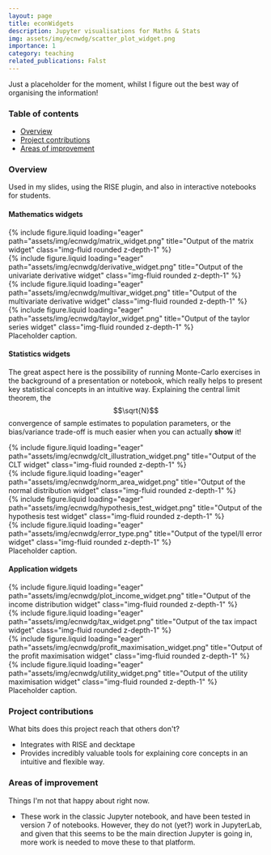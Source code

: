 ```yaml
---
layout: page
title: econWidgets
description: Jupyter visualisations for Maths & Stats
img: assets/img/ecnwdg/scatter_plot_widget.png
importance: 1
category: teaching
related_publications: Falst
---
```



Just a placeholder for the moment, whilst I figure out the best way of organising the information!

### Table of contents
- [Overview](#overview)
- [Project contributions](#project-contributions)
- [Areas of improvement](#areas-of-improvement)

### Overview

Used in my slides, using the RISE plugin, and also in interactive notebooks for students.

#### Mathematics widgets

<div class="row">
    <div class="col-sm mt-3 mt-md-0">
        {% include figure.liquid loading="eager" path="assets/img/ecnwdg/matrix_widget.png" title="Output of the matrix widget" class="img-fluid rounded z-depth-1" %}
    </div>
    <div class="col-sm mt-3 mt-md-0">
        {% include figure.liquid loading="eager" path="assets/img/ecnwdg/derivative_widget.png" title="Output of the univariate derivative widget" class="img-fluid rounded z-depth-1" %}
    </div>
</div>
<div class="row">
    <div class="col-sm mt-3 mt-md-0">
        {% include figure.liquid loading="eager" path="assets/img/ecnwdg/multivar_widget.png" title="Output of the multivariate derivative widget" class="img-fluid rounded z-depth-1" %}
    </div>
    <div class="col-sm mt-3 mt-md-0">
        {% include figure.liquid loading="eager" path="assets/img/ecnwdg/taylor_widget.png" title="Output of the taylor series widget" class="img-fluid rounded z-depth-1" %}
    </div>
</div>
<div class="caption">
    Placeholder caption.
</div>

#### Statistics widgets

The great aspect here is the possibility of running Monte-Carlo exercises in the background of a presentation or notebook, which really helps to present key statistical concepts in an intuitive way. Explaining the central limit theorem, the $$\sqrt{N}$$ convergence of sample estimates to population parameters, or the bias/variance trade-off is much easier when you can actually **show** it!

<div class="row">
    <div class="col-sm mt-3 mt-md-0">
        {% include figure.liquid loading="eager" path="assets/img/ecnwdg/clt_illustration_widget.png" title="Output of the CLT widget" class="img-fluid rounded z-depth-1" %}
    </div>
    <div class="col-sm mt-3 mt-md-0">
        {% include figure.liquid loading="eager" path="assets/img/ecnwdg/norm_area_widget.png" title="Output of the normal distribution widget" class="img-fluid rounded z-depth-1" %}
    </div>
</div>
<div class="row">
    <div class="col-sm mt-3 mt-md-0">
        {% include figure.liquid loading="eager" path="assets/img/ecnwdg/hypothesis_test_widget.png" title="Output of the hypothesis test widget" class="img-fluid rounded z-depth-1" %}
    </div>
    <div class="col-sm mt-3 mt-md-0">
        {% include figure.liquid loading="eager" path="assets/img/ecnwdg/error_type.png" title="Output of the typeI/II error widget" class="img-fluid rounded z-depth-1" %}
    </div>
</div>
<div class="caption">
    Placeholder caption.
</div>

#### Application widgets

<div class="row">
    <div class="col-sm mt-3 mt-md-0">
        {% include figure.liquid loading="eager" path="assets/img/ecnwdg/plot_income_widget.png" title="Output of the income distribution widget" class="img-fluid rounded z-depth-1" %}
    </div>
    <div class="col-sm mt-3 mt-md-0">
        {% include figure.liquid loading="eager" path="assets/img/ecnwdg/tax_widget.png" title="Output of the tax impact widget" class="img-fluid rounded z-depth-1" %}
    </div>
</div>
<div class="row">
    <div class="col-sm mt-3 mt-md-0">
        {% include figure.liquid loading="eager" path="assets/img/ecnwdg/profit_maximisation_widget.png" title="Output of the profit maximisation widget" class="img-fluid rounded z-depth-1" %}
    </div>
    <div class="col-sm mt-3 mt-md-0">
        {% include figure.liquid loading="eager" path="assets/img/ecnwdg/utility_widget.png" title="Output of the utility maximisation widget" class="img-fluid rounded z-depth-1" %}
    </div>
</div>
<div class="caption">
    Placeholder caption.
</div>


### Project contributions

What bits does this project reach that others don't?
- Integrates with RISE and decktape
- Provides incredibly valuable tools for explaining core concepts in an intuitive and flexible way.

### Areas of improvement

Things I'm not that happy about right now.

- These work in the classic Jupyter notebook, and have been tested in version 7 of notebooks. However, they do not (yet?) work in JupyterLab, and given that this seems to be the main direction Jupyter is going in, more work is needed to move these to that platform.
